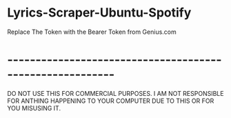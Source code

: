 # Lyrics-Scraper-Ubuntu-Spotify

Replace The Token with the Bearer Token from Genius.com

# ---------------------------------------------------------

DO NOT USE THIS FOR COMMERCIAL PURPOSES. I AM NOT RESPONSIBLE FOR ANTHING HAPPENING TO YOUR COMPUTER DUE TO THIS OR FOR YOU MISUSING IT.
